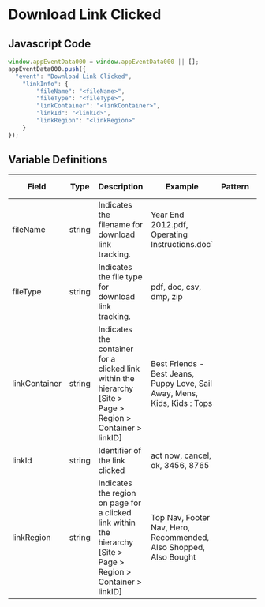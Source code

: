# Download Link Clicked

### 

## Javascript Code
```js
window.appEventData000 = window.appEventData000 || [];
appEventData000.push({
  "event": "Download Link Clicked",
    "linkInfo": {
        "fileName": "<fileName>",
        "fileType": "<fileType>",
        "linkContainer": "<linkContainer>",
        "linkId": "<linkId>",
        "linkRegion": "<linkRegion>"
    }
});
```

## Variable Definitions

|Field|Type|Description|Example|Pattern|Min Length|Max Length|Minimum|Maximum|Multiple Of|
| --- | --- | --- | --- | --- | --- | --- | --- | --- | --- |
|fileName|string|Indicates the filename for download link tracking.|Year End 2012.pdf, Operating Instructions.doc`|||||||
|fileType|string|Indicates the file type for download link tracking.|pdf, doc, csv, dmp, zip|||||||
|linkContainer|string|Indicates the container for a clicked link within the hierarchy [Site > Page > Region > Container > linkID]|Best Friends - Best Jeans, Puppy Love, Sail Away, Mens, Kids, Kids : Tops|||||||
|linkId|string|Identifier of the link clicked|act now, cancel, ok, 3456, 8765|||||||
|linkRegion|string|Indicates the region on page for a clicked link within the hierarchy [Site > Page > Region > Container > linkID]|Top Nav, Footer Nav, Hero, Recommended, Also Shopped, Also Bought|||||||
